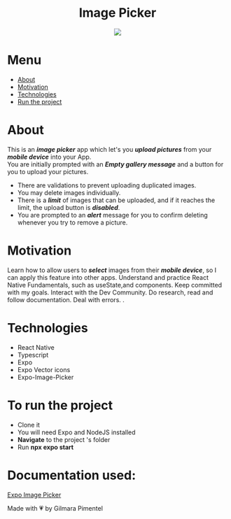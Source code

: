 <div align='center'>
<h1 align="center">Image Picker</h1>



<img src="https://ik.imagekit.io/cnbmdh4b9w/ezgif.com-resize_Z3dOOqUKt.gif?updatedAt=1678848397098"/>


</div>


# Menu
- <a href="#about">About</a>
- <a href="#motivation">Motivation</a>
- <a href="#technologies">Technologies</a>
- <a href="#to-run-the-project">Run the project</a>
# About

This is an ***image picker*** app which let's you ***upload pictures*** from your ***mobile device*** into your App.<br>
You are initially prompted with an ***Empty gallery message*** and a button for you to upload your pictures. <br/> 

- There are validations to prevent uploading duplicated images.
- You may delete images individually.
- There is a ***limit*** of images that can be uploaded, and if it reaches the limit, the upload button is ***disabled***.
- You are prompted to an ***alert*** message for you to confirm deleting whenever you try to remove a picture. 

# Motivation

Learn how to allow users to ***select*** images from their ***mobile device***, so I can apply this feature into other apps.
Understand and practice React Native Fundamentals, such as useState,and components.
Keep committed with my goals.
Interact with the Dev Community.
Do research, read and follow documentation.
Deal with errors.
.</br>


# Technologies

- React Native
- Typescript
- Expo
- Expo Vector icons
- Expo-Image-Picker

# To run the project
- Clone it
- You will need Expo and NodeJS installed
- **Navigate** to the project 's folder 
- Run **npx expo start**

# Documentation used:
[Expo Image Picker](https://docs.expo.dev/versions/latest/sdk/imagepicker/)

Made with 💗 by Gilmara Pimentel

